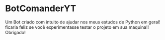# BotComanderYT
 Um Bot criado com intuito de ajudar nos meus estudos de Python em geral! ficaria feliz se você experimentasse testar o projeto em sua maquina!! Obrigado!
